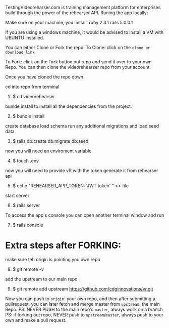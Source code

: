TestingVideoreharser.com is training management platform for enterprises build through the power of the rehearser API.
Runing the app locally:


Make sure on your machine, you install:
ruby 2.3.1
rails 5.0.0.1

If you are using a windows machine, it would be advised to install a VM with UBUNTU installed.

You can either Clone or Fork the repo:
To Clone: 
    click on the `clone or download link`

To Fork: 
    click on the `Fork` button out repo and send it over to your own Repo.
    You can then clone the videorehearser repo from your account.

Once you have cloned the repo down.

cd into repo from terminal

1) $ cd videorehearser

bunlde install to install all the dependencies from the project.

2) $ bundle install

create database load schema run any additional migrations and load seed data

3) $ rails db:create db:migrate db:seed

now you will need an enviroment variable 

4) $ touch .env 

now you will need to provide vR with the token generate it from rehearser api

5) $ echo "REHEARSER_APP_TOKEN: 'JWT token' " >> file

start server

6) $ rails server

To access the app's console you can open another terminal window and run

7) $ rails console


# Extra steps after FORKING:

make sure teh origin is pointing you own repo

8) $ git remote -v

add the upstream to our main repo

9) $ git remote add upstream https://github.com/cdginnovations/vr.git

Now you can push to `origin`: your own repo, and then after submitting a pullrequest, you can later fetch and merge master from  `upstream`: the main Repo.
PS: NEVER PUSH to the main repo's `master`, always work on a branch
PS: if forking out repo, NEVER push to `upstream`/`master`, always push to your own and make a pull request.
